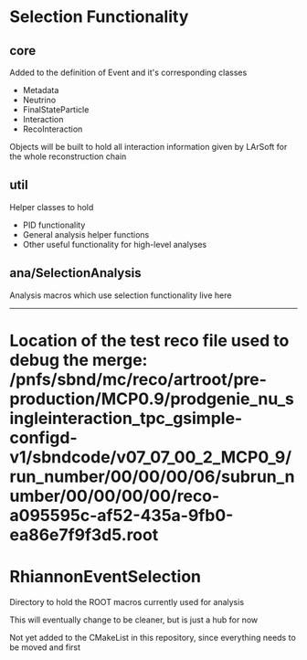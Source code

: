 # Selection Functionality

## core

Added to the definition of Event and it's corresponding classes
- Metadata
- Neutrino
- FinalStateParticle
- Interaction
- RecoInteraction

Objects will be built to hold all interaction information given by LArSoft for the whole reconstruction chain

## util

Helper classes to hold
- PID functionality
- General analysis helper functions
- Other useful functionality for high-level analyses

## ana/SelectionAnalysis

Analysis macros which use selection functionality live here

---------------------------------------------------------------------------------------------------------------

Location of the test reco file used to debug the merge:
/pnfs/sbnd/mc/reco/artroot/pre-production/MCP0.9/prodgenie_nu_singleinteraction_tpc_gsimple-configd-v1/sbndcode/v07_07_00_2_MCP0_9/run_number/00/00/00/06/subrun_number/00/00/00/00/reco-a095595c-af52-435a-9fb0-ea86e7f9f3d5.root
=======
# RhiannonEventSelection

Directory to hold the ROOT macros currently used for analysis

This will eventually change to be cleaner, but is just a hub for now

Not yet added to the CMakeList in this repository, since everything needs to be moved and first
